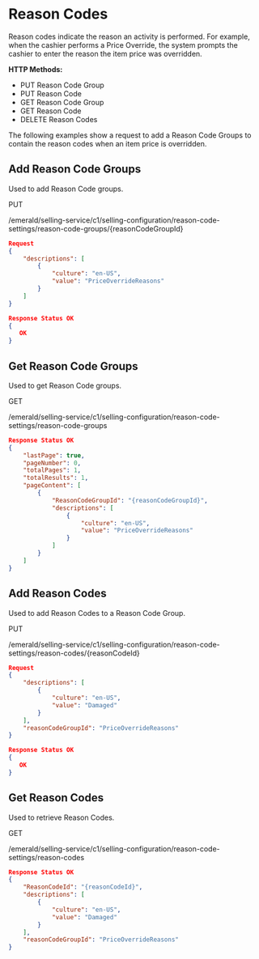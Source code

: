 # Reason Codes

Reason codes indicate the reason an activity is performed. For example, when the cashier performs a Price Override, the system prompts the cashier to enter the reason the item price was overridden.

**HTTP Methods:**

* PUT Reason Code Group
* PUT Reason Code
* GET Reason Code Group
* GET Reason Code
* DELETE Reason Codes

The following examples show a request to add a Reason Code Groups to contain the reason codes when an item price is overridden.

## Add Reason Code Groups

Used to add Reason Code groups.

PUT

/emerald/selling-service/c1/selling-configuration/reason-code-settings/reason-code-groups/{reasonCodeGroupId}

```json
Request
{
    "descriptions": [
        {
            "culture": "en-US",
            "value": "PriceOverrideReasons"
        }
    ]
}
```

```json
Response Status OK
{
   OK
}
```

## Get Reason Code Groups

Used to get Reason Code groups.

GET

/emerald/selling-service/c1/selling-configuration/reason-code-settings/reason-code-groups

```json
Response Status OK
{
    "lastPage": true,
    "pageNumber": 0,
    "totalPages": 1,
    "totalResults": 1,
    "pageContent": [
        {
            "ReasonCodeGroupId": "{reasonCodeGroupId}",
            "descriptions": [
                {
                    "culture": "en-US",
                    "value": "PriceOverrideReasons"
                }
            ]
        }
    ]
}
```

## Add Reason Codes

Used to add Reason Codes to a Reason Code Group.

PUT

/emerald/selling-service/c1/selling-configuration/reason-code-settings/reason-codes/{reasonCodeId}

```json
Request
{
    "descriptions": [
        {
            "culture": "en-US",
            "value": "Damaged"
        }
    ],
    "reasonCodeGroupId": "PriceOverrideReasons"
}
```

```json
Response Status OK
{
   OK
}
```

## Get Reason Codes

Used to retrieve Reason Codes.

GET

/emerald/selling-service/c1/selling-configuration/reason-code-settings/reason-codes

```json
Response Status OK
{
    "ReasonCodeId": "{reasonCodeId}",
    "descriptions": [
        {
            "culture": "en-US",
            "value": "Damaged"
        }
    ],
    "reasonCodeGroupId": "PriceOverrideReasons"
}
```
